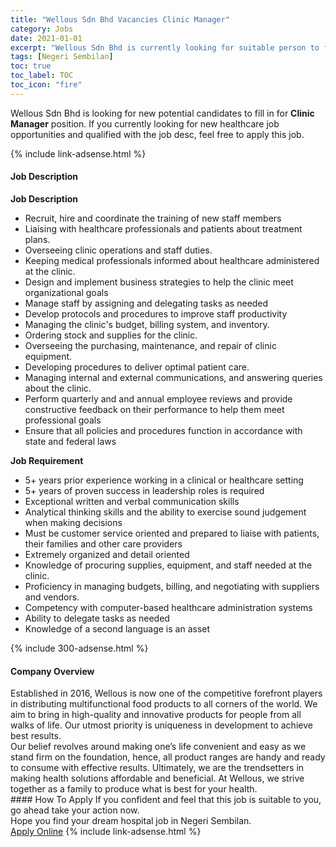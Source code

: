```yaml
---
title: "Wellous Sdn Bhd Vacancies Clinic Manager" 
category: Jobs 
date: 2021-01-01 
excerpt: "Wellous Sdn Bhd is currently looking for suitable person to fill in the Clinic Manager which positioned at Negeri Sembilan" 
tags: [Negeri Sembilan] 
toc: true 
toc_label: TOC 
toc_icon: "fire" 
--- 
```


<p>Wellous Sdn Bhd is looking for new potential candidates to fill in for <b>Clinic Manager</b> position. If you currently looking for new healthcare job opportunities and qualified with the job desc, feel free to apply this job.
</p>{% include link-adsense.html %} 
<div><div><div><h4>Job Description</h4></div></div><div><div><span><div><div><strong>Job Description</strong></div><ul><li>Recruit, hire and coordinate the training of new staff members</li><li>Liaising with healthcare professionals and patients about treatment plans.</li><li>Overseeing clinic operations and staff duties.</li><li>Keeping medical professionals informed about healthcare administered at the clinic.</li><li>Design and implement business strategies to help the clinic meet organizational goals</li><li>Manage staff by assigning and delegating tasks as needed</li><li>Develop protocols and procedures to improve staff productivity</li><li>Managing the clinic's budget, billing system, and inventory.</li><li>Ordering stock and supplies for the clinic.</li><li>Overseeing the purchasing, maintenance, and repair of clinic equipment.</li><li>Developing procedures to deliver optimal patient care.</li><li>Managing internal and external communications, and answering queries about the clinic.</li><li>Perform quarterly and and annual employee reviews and provide constructive feedback on their performance to help them meet professional goals</li><li>Ensure that all policies and procedures function in accordance with state and federal laws</li></ul><div><strong>Job Requirement</strong></div><ul><li>5+ years prior experience working in a clinical or healthcare setting</li><li>5+ years of proven success in leadership roles is required</li><li>Exceptional written and verbal communication skills</li><li>Analytical thinking skills and the ability to exercise sound judgement when making decisions</li><li>Must be customer service oriented and prepared to liaise with patients, their families and other care providers</li><li>Extremely organized and detail oriented</li><li>Knowledge of procuring supplies, equipment, and staff needed at the clinic.</li><li>Proficiency in managing budgets, billing, and negotiating with suppliers and vendors.</li><li>Competency with computer-based healthcare administration systems</li><li>Ability to delegate tasks as needed</li><li>Knowledge of a second language is an asset</li></ul></div></span></div></div></div> 
{% include 300-adsense.html %} 
<div><div><div><h4>Company Overview</h4></div></div><div><div><span><div><div>
<div>
		Established in 2016, Wellous is now one of the competitive forefront players in distributing multifunctional food products to all corners of the world. We aim to bring in high-quality and innovative products for people from all walks of life. Our utmost priority is uniqueness in development to achieve best results.</div>
<div>
		Our belief revolves around making one&#8217;s life convenient and easy as we stand firm on the foundation, hence, all product ranges are handy and ready to consume with effective results. Ultimately, we are the trendsetters in making health solutions affordable and beneficial. At Wellous, we strive together as a family to produce what is best for your health.</div>
</div></div></span></div></div></div> 
#### How To Apply 
If you confident and feel that this job is suitable to you, go ahead take your action now. <br/> 
Hope you find your dream hospital job in Negeri Sembilan. <br/> 
<a href="https://www.jobstreet.com.my/en/job/clinic-manager-4454121?jobId=jobstreet-my-job-4454121&sectionRank=4&token=0~1527f0dd-277b-491b-ade8-de88286a7f11&fr=SRP%20View%20In%20New%20Ta" class="btn btn--warning" target="_blank" rel="nofollow noopenner">Apply Online</a> 
{% include link-adsense.html %} 
